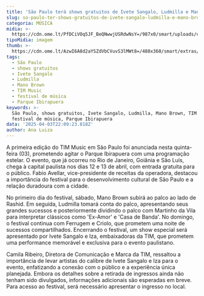 ```yaml
---
title: 'São Paulo terá shows gratuitos de Ivete Sangalo, Ludmilla e Mano Brown'
slug: so-paulo-ter-shows-gratuitos-de-ivete-sangalo-ludmilla-e-mano-brown
categoria: MÚSICA
midia: >-
  https://cdn.ome.lt/PfDCiVOq5JF_BeQNwwjUSRdwNsY=/987x0/smart/uploads/conteudo/fotos/Design_sem_nome_-_2025-04-03T183721.134.png
tipoMidia: imagem
thumb: >-
  https://cdn.ome.lt/AzwI6A8d2aYSZdVbCVuvS3lMWt8=/480x360/smart/extras/conteudos/Design_sem_nome_-_2025-04-03T183721.134.png
tags:
  - São Paulo
  - shows gratuitos
  - Ivete Sangalo
  - Ludmilla
  - Mano Brown
  - TIM Music
  - festival de música
  - Parque Ibirapuera
keywords: >-
  São Paulo, shows gratuitos, Ivete Sangalo, Ludmilla, Mano Brown, TIM Music,
  festival de música, Parque Ibirapuera
data: '2025-04-03T22:09:23.818Z'
author: Ana Luiza
---
```


A primeira edição do TIM Music em São Paulo foi anunciada nesta quinta-feira (03), prometendo agitar o Parque Ibirapuera com uma programação estelar. O evento, que já ocorreu no Rio de Janeiro, Goiânia e São Luís, chega à capital paulista nos dias 12 e 13 de abril, com entrada gratuita para o público. Fabio Avellar, vice-presidente de receitas da operadora, destacou a importância do festival para o desenvolvimento cultural de São Paulo e a relação duradoura com a cidade.

No primeiro dia do festival, sábado, Mano Brown subirá ao palco ao lado de Rashid. Em seguida, Ludmilla tomará conta do palco, apresentando seus grandes sucessos e posteriormente dividindo o palco com Martinho da Vila para interpretar clássicos como 'Ex-Amor' e 'Casa de Banda'. No domingo, o festival continua com Ferrugem e Criolo, que prometem uma noite de sucessos compartilhados. Encerrando o festival, um show especial será apresentado por Ivete Sangalo e Iza, embaixadoras da TIM, que prometem uma performance memorável e exclusiva para o evento paulistano.

Camila Ribeiro, Diretora de Comunicação e Marca da TIM, ressaltou a importância de levar artistas do calibre de Ivete Sangalo e Iza para o evento, enfatizando a conexão com o público e a experiência única planejada. Embora os detalhes sobre a retirada de ingressos ainda não tenham sido divulgados, informações adicionais são esperadas em breve. Para acesso ao festival, será necessário apresentar o ingresso no local.
